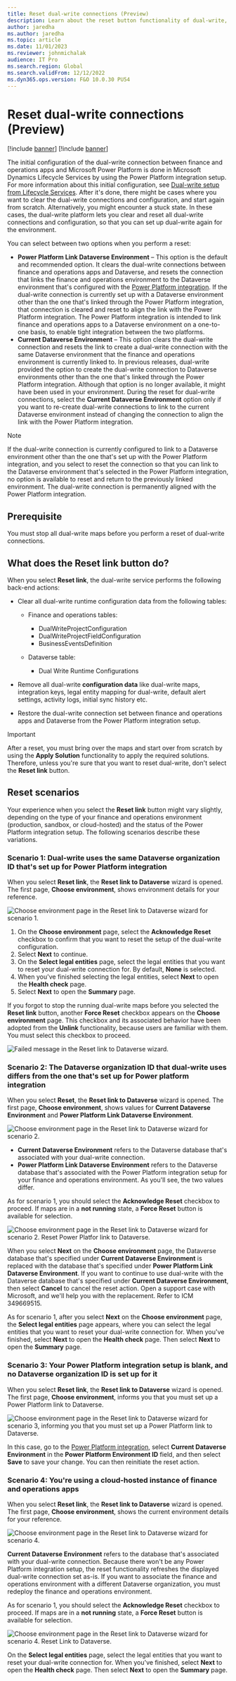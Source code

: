 ```yaml
---
title: Reset dual-write connections (Preview)
description: Learn about the reset button functionality of dual-write, including prerequisites and various reset scenarios.
author: jaredha
ms.author: jaredha
ms.topic: article
ms.date: 11/01/2023
ms.reviewer: johnmichalak
audience: IT Pro
ms.search.region: Global
ms.search.validFrom: 12/12/2022
ms.dyn365.ops.version: F&O 10.0.30 PU54
---
```



# Reset dual-write connections (Preview)

[!include [banner](../../includes/banner.md)]
[!include [banner](../../includes/preview-banner.md)]

The initial configuration of the dual-write connection between finance and operations apps and Microsoft Power Platform is done in Microsoft Dynamics Lifecycle Services by using the Power Platform integration setup. For more information about this initial configuration, see [Dual-write setup from Lifecycle Services](./lcs-setup.md). After it's done, there might be cases where you want to clear the dual-write connections and configuration, and start again from scratch. Alternatively, you might encounter a stuck state. In these cases, the dual-write platform lets you clear and reset all dual-write connections and configuration, so that you can set up dual-write again for the environment.

You can select between two options when you perform a reset:

- **Power Platform Link Dataverse Environment** – This option is the default and recommended option. It clears the dual-write connections between finance and operations apps and Dataverse, and resets the connection that links the finance and operations environment to the Dataverse environment that's configured with the [Power Platform integration](../../power-platform/enable-power-platform-integration.md). If the dual-write connection is currently set up with a Dataverse environment other than the one that's linked through the Power Platform integration, that connection is cleared and reset to align the link with the Power Platform integration. The Power Platform integration is intended to link finance and operations apps to a Dataverse environment on a one-to-one basis, to enable tight integration between the two platforms.
- **Current Dataverse Environment** – This option clears the dual-write connection and resets the link to create a dual-write connection with the same Dataverse environment that the finance and operations environment is currently linked to. In previous releases, dual-write provided the option to create the dual-write connection to Dataverse environments other than the one that's linked through the Power Platform integration. Although that option is no longer available, it might have been used in your environment. During the reset for dual-write connections, select the **Current Dataverse Environment** option only if you want to re-create dual-write connections to link to the current Dataverse environment instead of changing the connection to align the link with the Power Platform integration.

> [!NOTE]
> If the dual-write connection is currently configured to link to a Dataverse environment other than the one that's set up with the Power Platform integration, and you select to reset the connection so that you can link to the Dataverse environment that's selected in the Power Platform integration, no option is available to reset and return to the previously linked environment. The dual-write connection is permanently aligned with the Power Platform integration.

## Prerequisite

You must stop all dual-write maps before you perform a reset of dual-write connections.

## What does the Reset link button do? 

When you select **Reset link**, the dual-write service performs the following back-end actions:

- Clear all dual-write runtime configuration data from the following tables:

    - Finance and operations tables:

        - DualWriteProjectConfiguration
        - DualWriteProjectFieldConfiguration
        - BusinessEventsDefinition

    - Dataverse table:

        - Dual Write Runtime Configurations

- Remove all dual-write **configuration data** like dual-write maps, integration keys, legal entity mapping for dual-write, default alert settings, activity logs, initial sync history etc.
- Restore the dual-write connection set between finance and operations apps and Dataverse from the Power Platform integration setup.

> [!IMPORTANT]
> After a reset, you must bring over the maps and start over from scratch by using the **Apply Solution** functionality to apply the required solutions. Therefore, unless you're sure that you want to reset dual-write, don't select the **Reset link** button.

## Reset scenarios

Your experience when you select the **Reset link** button might vary slightly, depending on the type of your finance and operations environment (production, sandbox, or cloud-hosted) and the status of the Power Platform integration setup. The following scenarios describe these variations.

### Scenario 1: Dual-write uses the same Dataverse organization ID that's set up for Power Platform integration

When you select **Reset link**, the **Reset link to Dataverse** wizard is opened. The first page, **Choose environment**, shows environment details for your reference.

![Choose environment page in the Reset link to Dataverse wizard for scenario 1.](media/reset-image-1.png)

1. On the **Choose environment** page, select the **Acknowledge Reset** checkbox to confirm that you want to reset the setup of the dual-write configuration.
2. Select **Next** to continue.
3. On the **Select legal entities** page, select the legal entities that you want to reset your dual-write connection for. By default, **None** is selected.
4. When you've finished selecting the legal entities, select **Next** to open the **Health check** page.
5. Select **Next** to open the **Summary** page.

If you forgot to stop the running dual-write maps before you selected the **Reset link** button, another **Force Reset** checkbox appears on the **Choose environment** page. This checkbox and its associated behavior have been adopted from the **Unlink** functionality, because users are familiar with them. You must select this checkbox to proceed.

![Failed message in the Reset link to Dataverse wizard.](media/reset-image-2.png)

### Scenario 2: The Dataverse organization ID that dual-write uses differs from the one that's set up for Power platform integration

When you select **Reset**, the **Reset link to Dataverse** wizard is opened. The first page, **Choose environment**, shows values for **Current Dataverse Environment** and **Power Platform Link Dataverse Environment**.

![Choose environment page in the Reset link to Dataverse wizard for scenario 2.](media/reset-image-3.png)

- **Current Dataverse Environment** refers to the Dataverse database that's associated with your dual-write connection.
- **Power Platform Link Dataverse Environment** refers to the Dataverse database that's associated with the Power Platform integration setup for your finance and operations environment. As you'll see, the two values differ.

As for scenario 1, you should select the **Acknowledge Reset** checkbox to proceed. If maps are in a **not running** state, a **Force Reset** button is available for selection.

![Choose environment page in the Reset link to Dataverse wizard for scenario 2. Reset Power Platfor link to Dataverse.](media/reset-image-7.png)

When you select **Next** on the **Choose environment** page, the Dataverse database that's specified under **Current Dataverse Environment** is replaced with the database that's specified under **Power Platform Link Dataverse Environment**. If you want to continue to use dual-write with the Dataverse database that's specified under **Current Dataverse Environment**, then select **Cancel** to cancel the reset action. Open a support case with Microsoft, and we'll help you with the replacement. Refer to ICM 349669515.

As for scenario 1, after you select **Next** on the **Choose environment** page, the **Select legal entities** page appears, where you can select the legal entities that you want to reset your dual-write connection for. When you've finished, select **Next** to open the **Health check** page. Then select **Next** to open the **Summary** page. 

### Scenario 3: Your Power Platform integration setup is blank, and no Dataverse organization ID is set up for it

When you select **Reset link**, the **Reset link to Dataverse** wizard is opened. The first page, **Choose environment**, informs you that you must set up a Power Platform link to Dataverse.

![Choose environment page in the Reset link to Dataverse wizard for scenario 3, informing you that you must set up a Power Platform link to Dataverse.](media/reset-image-4.png)

In this case, go to the [Power Platform integration](../../power-platform/environment-lifecycle-connect-finops-existing-dv.md), select **Current Dataverse Environment** in the **Power Platform Environment ID** field, and then select **Save** to save your change. You can then reinitiate the reset action.

### Scenario 4: You're using a cloud-hosted instance of finance and operations apps

When you select **Reset link**, the **Reset link to Dataverse** wizard is opened. The first page, **Choose environment**, shows the current environment details for your reference.

![Choose environment page in the Reset link to Dataverse wizard for scenario 4.](media/reset-image-5.png)

**Current Dataverse Environment** refers to the database that's associated with your dual-write connection. Because there won't be any Power Platform integration setup, the reset functionality refreshes the displayed dual-write connection set as-is. If you want to associate the finance and operations environment with a different Dataverse organization, you must redeploy the finance and operations environment.

As for scenario 1, you should select the **Acknowledge Reset** checkbox to proceed. If maps are in a **not running** state, a **Force Reset** button is available for selection.

![Choose environment page in the Reset link to Dataverse wizard for scenario 4. Reset Link to Dataverse.](media/reset-image-6.png)

On the **Select legal entities** page, select the legal entities that you want to reset your dual-write connection for. When you've finished, select **Next** to open the **Health check** page. Then select **Next** to open the **Summary** page.
